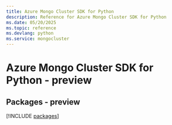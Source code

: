 ```yaml
---
title: Azure Mongo Cluster SDK for Python
description: Reference for Azure Mongo Cluster SDK for Python
ms.date: 05/20/2025
ms.topic: reference
ms.devlang: python
ms.service: mongocluster
---
```

# Azure Mongo Cluster SDK for Python - preview
## Packages - preview
[!INCLUDE [packages](mongo-cluster-index.md)]